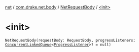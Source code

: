 [net](../../index.md) / [com.drake.net.body](../index.md) / [NetRequestBody](index.md) / [&lt;init&gt;](./-init-.md)

# &lt;init&gt;

`NetRequestBody(requestBody: RequestBody, progressListeners: `[`ConcurrentLinkedQueue`](https://docs.oracle.com/javase/6/docs/api/java/util/concurrent/ConcurrentLinkedQueue.html)`<`[`ProgressListener`](../../com.drake.net.interfaces/-progress-listener/index.md)`>? = null)`